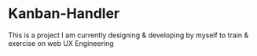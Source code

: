 # Kanban-Handler
This is a project I am currently designing &amp; developing by myself to train &amp; exercise on web UX Engineering 
